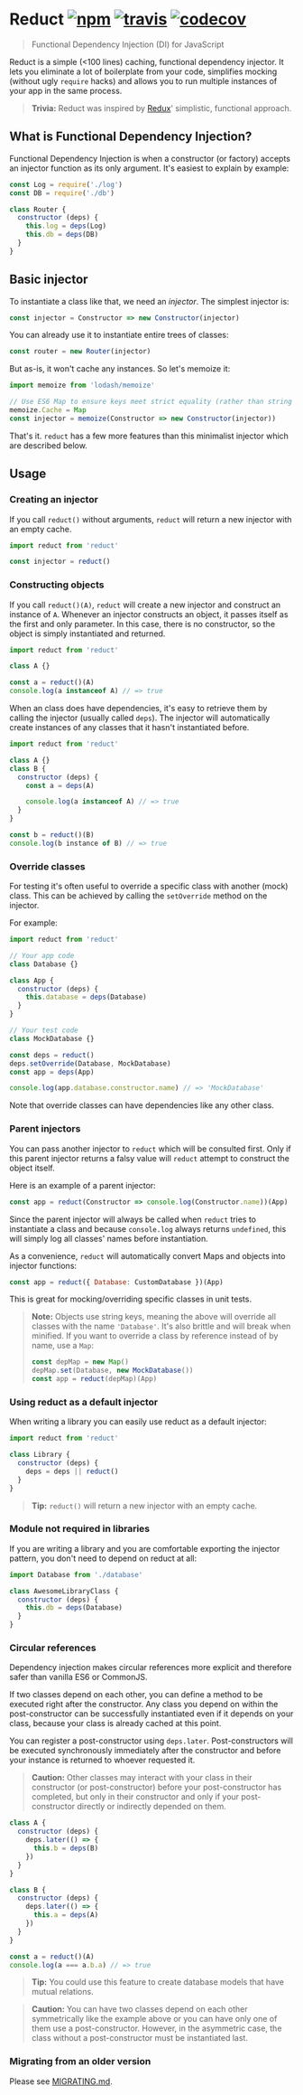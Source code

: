 # Reduct [![npm][npm-image]][npm-url] [![travis][travis-image]][travis-url] [![codecov][codecov-image]][codecov-url]

[npm-image]: https://img.shields.io/npm/v/reduct.svg?style=flat
[npm-url]: https://npmjs.org/package/reduct
[travis-image]: https://travis-ci.org/justmoon/reduct.svg
[travis-url]: https://travis-ci.org/justmoon/reduct
[codecov-image]: http://codecov.io/github/justmoon/reduct/coverage.svg?branch=master
[codecov-url]: http://codecov.io/github/justmoon/reduct?branch=master

> Functional Dependency Injection (DI) for JavaScript

Reduct is a simple (<100 lines) caching, functional dependency injector. It lets you eliminate a lot of boilerplate from your code, simplifies mocking (without ugly `require` hacks) and allows you to run multiple instances of your app in the same process.

> **Trivia:** Reduct was inspired by [Redux](https://github.com/rackt/redux)' simplistic, functional approach.

## What is Functional Dependency Injection?

Functional Dependency Injection is when a constructor (or factory) accepts an injector function as its only argument. It's easiest to explain by example:

``` js
const Log = require('./log')
const DB = require('./db')

class Router {
  constructor (deps) {
    this.log = deps(Log)
    this.db = deps(DB)
  }
}
```

## Basic injector

To instantiate a class like that, we need an *injector*. The simplest injector is:

``` js
const injector = Constructor => new Constructor(injector)
```

You can already use it to instantiate entire trees of classes:

``` js
const router = new Router(injector)
```

But as-is, it won't cache any instances. So let's memoize it:

``` js
import memoize from 'lodash/memoize'

// Use ES6 Map to ensure keys meet strict equality (rather than string coercion)
memoize.Cache = Map
const injector = memoize(Constructor => new Constructor(injector))
```

That's it. `reduct` has a few more features than this minimalist injector which are described below.

## Usage

### Creating an injector

If you call `reduct()` without arguments, `reduct` will return a new injector with an empty cache.

``` js
import reduct from 'reduct'

const injector = reduct()
```

### Constructing objects

If you call `reduct()(A)`, `reduct` will create a new injector and construct an instance of `A`. Whenever an injector constructs an object, it passes itself as the first and only parameter. In this case, there is no constructor, so the object is simply instantiated and returned.

``` js
import reduct from 'reduct'

class A {}

const a = reduct()(A)
console.log(a instanceof A) // => true
```

When an class does have dependencies, it's easy to retrieve them by calling the injector (usually called `deps`). The injector will automatically create instances of any classes that it hasn't instantiated before.

``` js
import reduct from 'reduct'

class A {}
class B {
  constructor (deps) {
    const a = deps(A)

    console.log(a instanceof A) // => true
  }
}

const b = reduct()(B)
console.log(b instance of B) // => true
```

### Override classes

For testing it's often useful to override a specific class with another (mock) class. This can be achieved by calling the `setOverride` method on the injector.

For example:

``` js
import reduct from 'reduct'

// Your app code
class Database {}

class App {
  constructor (deps) {
    this.database = deps(Database)
  }
}

// Your test code
class MockDatabase {}

const deps = reduct()
deps.setOverride(Database, MockDatabase)
const app = deps(App)

console.log(app.database.constructor.name) // => 'MockDatabase'
```

Note that override classes can have dependencies like any other class.

### Parent injectors

You can pass another injector to `reduct` which will be consulted first. Only if this parent injector returns a falsy value will `reduct` attempt to construct the object itself.

Here is an example of a parent injector:

``` js
const app = reduct(Constructor => console.log(Constructor.name))(App)
```

Since the parent injector will always be called when `reduct` tries to instantiate a class and because `console.log` always returns `undefined`, this will simply log all classes' names before instantiation.

As a convenience, `reduct` will automatically convert Maps and objects into injector functions:

``` js
const app = reduct({ Database: CustomDatabase })(App)
```

This is great for mocking/overriding specific classes in unit tests.

> **Note:** Objects use string keys, meaning the above will override all classes with the name `'Database'`. It's also brittle and will break when minified. If you want to override a class by reference instead of by name, use a `Map`:
>
> ``` js
> const depMap = new Map()
> depMap.set(Database, new MockDatabase())
> const app = reduct(depMap)(App)
> ```

### Using reduct as a default injector

When writing a library you can easily use reduct as a default injector:

``` js
import reduct from 'reduct'

class Library {
  constructor (deps) {
    deps = deps || reduct()
  }
}
```

> **Tip:** `reduct()` will return a new injector with an empty cache.

### Module not required in libraries

If you are writing a library and you are comfortable exporting the injector pattern, you don't need to depend on reduct at all:

``` js
import Database from './database'

class AwesomeLibraryClass {
  constructor (deps) {
    this.db = deps(Database)
  }
}
```

### Circular references

Dependency injection makes circular references more explicit and therefore safer than vanilla ES6 or CommonJS.

If two classes depend on each other, you can define a method to be executed right after the constructor. Any class you depend on within the post-constructor can be successfully instantiated even if it depends on your class, because your class is already cached at this point.

You can register a post-constructor using `deps.later`. Post-constructors will be executed synchronously immediately after the constructor and before your instance is returned to whoever requested it.

> **Caution:** Other classes may interact with your class in their constructor (or post-constructor) before your post-constructor has completed, but only in their constructor and only if your post-constructor directly or indirectly depended on them.

``` js
class A {
  constructor (deps) {
    deps.later(() => {
      this.b = deps(B)
    })
  }
}

class B {
  constructor (deps) {
    deps.later(() => {
      this.a = deps(A)
    })
  }
}

const a = reduct()(A)
console.log(a === a.b.a) // => true
```

> **Tip:** You could use this feature to create database models that have mutual relations.

> **Caution:** You can have two classes depend on each other symmetrically like the example above or you can have only one of them use a post-constructor. However, in the asymmetric case, the class without a post-constructor must be instantiated last.

### Migrating from an older version

Please see [MIGRATING.md](docs/MIGRATING.md).
